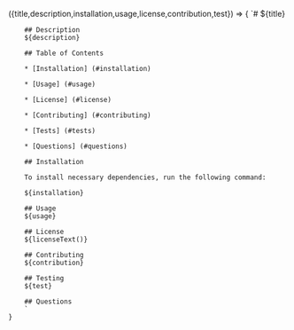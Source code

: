 ({title,description,installation,usage,license,contribution,test}) => {
        `# ${title}

        ## Description
        ${description}

        ## Table of Contents

        * [Installation] (#installation)

        * [Usage] (#usage)

        * [License] (#license)

        * [Contributing] (#contributing)

        * [Tests] (#tests)

        * [Questions] (#questions)
        
        ## Installation

        To install necessary dependencies, run the following command:

        ${installation}

        ## Usage
        ${usage}

        ## License
        ${licenseText()}

        ## Contributing
        ${contribution}

        ## Testing
        ${test}

        ## Questions
        `
    }